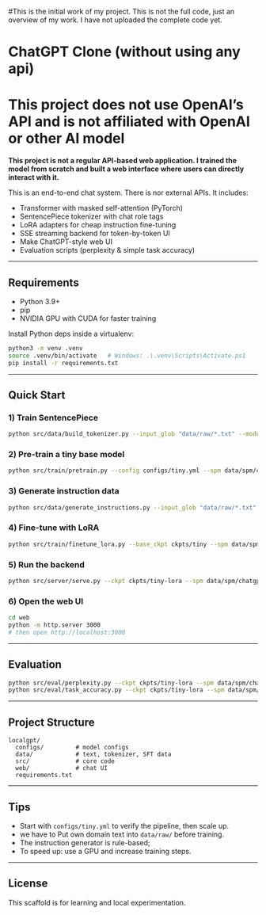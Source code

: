 #This is the initial work of my project. This is not the full code, just an overview of my work. I have not uploaded the complete code yet.
# ChatGPT Clone (without using any api)

# This project does not use OpenAI’s API and is not affiliated with OpenAI or other AI model

**This project is not a regular API-based web application. I trained the model from scratch and built a web interface where users can directly interact with it.**


This is an end-to-end chat system. There is nor external APIs. It includes:

- Transformer with masked self-attention (PyTorch)
- SentencePiece tokenizer with chat role tags 
- LoRA adapters for cheap instruction fine-tuning
- SSE streaming backend for token-by-token UI
- Make ChatGPT-style web UI
- Evaluation scripts (perplexity & simple task accuracy)


---

## Requirements

- Python 3.9+
- pip
- NVIDIA GPU with CUDA for faster training

Install Python deps inside a virtualenv:
```bash
python3 -m venv .venv
source .venv/bin/activate   # Windows: .\.venv\Scripts\Activate.ps1
pip install -r requirements.txt
```

---

## Quick Start

### 1) Train SentencePiece
```bash
python src/data/build_tokenizer.py --input_glob "data/raw/*.txt" --model_prefix data/spm/chatgpt --vocab_size 4000
```

### 2) Pre-train a tiny base model
```bash
python src/train/pretrain.py --config configs/tiny.yml --spm data/spm/chatgpt.model --out_dir ckpts/tiny
```

### 3) Generate instruction data
```bash
python src/data/generate_instructions.py --input_glob "data/raw/*.txt" --out data/sft/train.jsonl
```

### 4) Fine-tune with LoRA
```bash
python src/train/finetune_lora.py --base_ckpt ckpts/tiny --spm data/spm/localgpt.model --sft data/sft/train.jsonl --out_dir ckpts/tiny-lora
```

### 5) Run the backend
```bash
python src/server/serve.py --ckpt ckpts/tiny-lora --spm data/spm/chatgpt.model --host 127.0.0.1 --port 3000
```

### 6) Open the web UI
```bash
cd web
python -m http.server 3000
# then open http://localhost:3000
```

---

## Evaluation

```bash
python src/eval/perplexity.py --ckpt ckpts/tiny-lora --spm data/spm/chatgpt.model
python src/eval/task_accuracy.py --ckpt ckpts/tiny-lora --spm data/spm/chatgpt.model
```

---

## Project Structure
```
localgpt/
  configs/         # model configs
  data/            # text, tokenizer, SFT data
  src/             # core code
  web/             # chat UI
  requirements.txt
```

---

## Tips
- Start with `configs/tiny.yml` to verify the pipeline, then scale up.
- we have to Put own domain text into `data/raw/` before training.
- The instruction generator is rule-based;
- To speed up: use a GPU and increase training steps.

---

## License
This scaffold is for learning and local experimentation.
